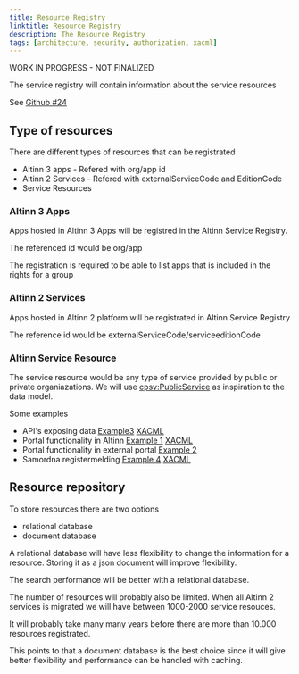 ```yaml
---
title: Resource Registry
linktitle: Resource Registry
description: The Resource Registry 
tags: [architecture, security, authorization, xacml]
---
```


WORK IN PROGRESS - NOT FINALIZED

The service registry will contain information about the service resources 


See [Github #24](https://github.com/Altinn/altinn-authorization/issues/24)

## Type of resources

There are different types of resources that can be registrated 

- Altinn 3 apps - Refered with org/app id
- Altinn 2 Services - Refered with externalServiceCode and EditionCode
- Service Resources

### Altinn 3 Apps 

Apps hosted in Altinn 3 Apps will be registred in the Altinn Service Registry. 

The referenced id would be org/app

The registration is required to be able to list apps that is included in the rights for a group


### Altinn 2 Services

Apps hosted in Altinn 2 platform will be registrated in Altinn Service Registry

The reference id would be externalServiceCode/serviceeditionCode

### Altinn Service Resource

The service resource would be any type of service provided by public or private organiazations. We will use [cpsv:PublicService](https://informasjonsforvaltning.github.io/cpsv-ap-no/#OffentligTjeneste) as inspiration to the data model.

Some examples

- API's exposing data [Example3](exampleresource3.json) [XACML](policysample3.xml)
- Portal functionality in Altinn [Example 1](exampleresource1.json) [XACML](policysample3.xml)
- Portal functionality in external portal [Example 2](exampleresource2.json)
- Samordna registermelding [Example 4](exampleresource4.json) [XACML](policysample4.xml)

## Resource repository

To store resources there are two options

- relational database
- document database

A relational database will have less flexibility to change the information for a resource. Storing it as a json document 
will improve flexibility. 

The search performance will be better with a relational database. 

The number of resources will probably also be limited. When all Altinn 2 services is migrated we will have between 1000-2000 service resouces. 

It will probably take many many years before there are more than 10.000 resources registrated. 

This points to that a document database is the best choice since it will give better flexibility and performance can be handled with caching. 
